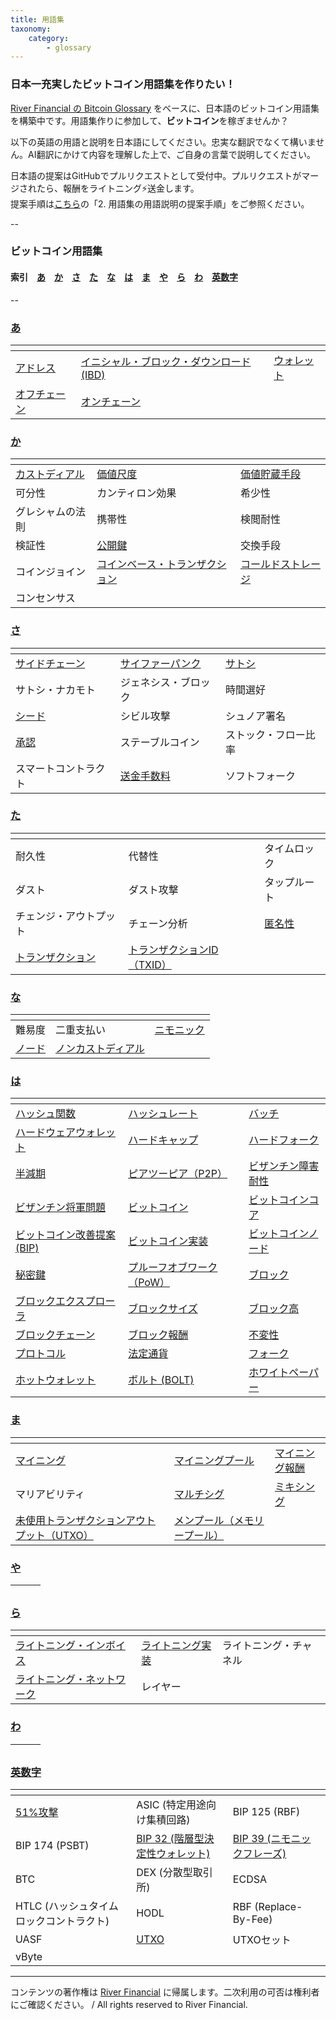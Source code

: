 ```yaml
---
title: 用語集
taxonomy:
    category:
        - glossary
---
```


### 日本一充実したビットコイン用語集を作りたい！

[River Financial の Bitcoin Glossary](https://river.com/learn/terms/) をベースに、日本語のビットコイン用語集を構築中です。用語集作りに参加して、**ビットコイン**を稼ぎませんか？

以下の英語の用語と説明を日本語にしてください。忠実な翻訳でなくて構いません。AI翻訳にかけて内容を理解した上で、ご自身の言葉で説明してください。

日本語の提案はGitHubでプルリクエストとして受付中。プルリクエストがマージされたら、報酬をライトニング⚡️送金します。<br>
提案手順は[こちら](https://github.com/lostinbitcoin/categories/wiki)の「2. 用語集の用語説明の提案手順」をご参照ください。

--
### ビットコイン用語集
#### 索引　[あ](#a)　[か](#ka)　[さ](#sa)　[た](#ta)　[な](#na)　[は](#ha)　[ま](#ma)　[や](#ya)　[ら](#ra)　[わ](#wa)　[英数字](#number)
--

### <a id="a"></a>[あ](http://lostinbitcoin.jp.testrs.jp/staging/glossary/glossary-a/#a)
|<!-- -->|<!-- -->|<!-- -->|
| ---- | ---- | ---- |
|[アドレス](http://lostinbitcoin.jp.testrs.jp/staging/glossary/glossary-a/#address)|[イニシャル・ブロック・ダウンロード (IBD)](http://lostinbitcoin.jp.testrs.jp/staging/glossary/glossary-a/#ibd)|[ウォレット](http://lostinbitcoin.jp.testrs.jp/staging/glossary/glossary-a/#wallet)|
|[オフチェーン](http://lostinbitcoin.jp.testrs.jp/staging/glossary/glossary-a/#off_chain)|[オンチェーン](http://lostinbitcoin.jp.testrs.jp/staging/glossary/glossary-a/#on_chain)||

### <a id="ka"></a>[か](http://lostinbitcoin.jp.testrs.jp/staging/glossary/glossary-ka/#ka)
|<!-- -->|<!-- -->|<!-- -->|
| ---- | ---- | ---- |
|[カストディアル](http://lostinbitcoin.jp.testrs.jp/staging/glossary/glossary-ka/#custodial)|[価値尺度](http://lostinbitcoin.jp.testrs.jp/staging/glossary/glossary-ka/#unit_of_account)|[価値貯蔵手段](http://lostinbitcoin.jp.testrs.jp/staging/glossary/glossary-ka/#sov)| 
|可分性|カンティロン効果|希少性|
|グレシャムの法則|携帯性|検閲耐性|
|検証性|[公開鍵](http://lostinbitcoin.jp.testrs.jp/staging/glossary/glossary-ka/#public_key)|交換手段|
|コインジョイン|[コインベース・トランザクション](http://lostinbitcoin.jp.testrs.jp/staging/glossary/glossary-ka/#coinbase_transaction)|[コールドストレージ](http://lostinbitcoin.jp.testrs.jp/staging/glossary/glossary-ka/#cold_storage)|
|コンセンサス|||

### <a id="sa"></a>[さ](http://lostinbitcoin.jp.testrs.jp/staging/glossary/glossary-sa/#sa)
|<!-- -->|<!-- -->|<!-- -->|
| ---- | ---- | ---- |
|[サイドチェーン](http://lostinbitcoin.jp.testrs.jp/staging/glossary/glossary-sa/#sidechain)|[サイファーパンク](http://lostinbitcoin.jp.testrs.jp/staging/glossary/glossary-sa/#cypherpunk)|[サトシ](http://lostinbitcoin.jp.testrs.jp/staging/glossary/glossary-sa/#satoshi)|
|サトシ・ナカモト|ジェネシス・ブロック|時間選好|
|[シード](http://lostinbitcoin.jp.testrs.jp/staging/glossary/glossary-sa/#seed)|シビル攻撃|シュノア署名|
|[承認](http://lostinbitcoin.jp.testrs.jp/staging/glossary/glossary-sa/#confirmation)|ステーブルコイン|ストック・フロー比率|
|スマートコントラクト|[送金手数料](http://lostinbitcoin.jp.testrs.jp/staging/glossary/glossary-sa/#transaction_fee)|ソフトフォーク|

### <a id="ta"></a>[た](http://lostinbitcoin.jp.testrs.jp/staging/glossary/glossary-ta/#ta)
|<!-- -->|<!-- -->|<!-- -->|
| ---- | ---- | ---- |
|耐久性|代替性|タイムロック|
|ダスト|ダスト攻撃|タップルート|
|チェンジ・アウトプット|チェーン分析|[匿名性](http://lostinbitcoin.jp.testrs.jp/staging/glossary/glossary-ta/#anonymity)|
|[トランザクション](http://lostinbitcoin.jp.testrs.jp/staging/glossary/glossary-ta/#transaction)|[トランザクションID（TXID）](http://lostinbitcoin.jp.testrs.jp/staging/glossary/glossary-ta/#txid)||

### <a id="na"></a>[な](http://lostinbitcoin.jp.testrs.jp/staging/glossary/glossary-na/#na)
|<!-- -->|<!-- -->|<!-- -->|
| ---- | ---- | ---- |
|難易度|二重支払い|[ニモニック](http://lostinbitcoin.jp.testrs.jp/staging/glossary/glossary-na/#mnemonic)|
|[ノード](http://lostinbitcoin.jp.testrs.jp/staging/glossary/glossary-na/#node)|[ノンカストディアル](http://lostinbitcoin.jp.testrs.jp/staging/glossary/glossary-na/#non_custodial)||

### <a id="ha"></a>[は](http://lostinbitcoin.jp.testrs.jp/staging/glossary/glossary-ha/#ha)
|<!-- -->|<!-- -->|<!-- -->|
| ---- | ---- | ---- |
|[ハッシュ関数](http://lostinbitcoin.jp.testrs.jp/staging/glossary/glossary-ha/#hash_function)|[ハッシュレート](http://lostinbitcoin.jp.testrs.jp/staging/glossary/glossary-ha/#hash_rate)|[バッチ](http://lostinbitcoin.jp.testrs.jp/staging/glossary/glossary-ha/#batching)|
|[ハードウェアウォレット](http://lostinbitcoin.jp.testrs.jp/staging/glossary/glossary-ha/#hardware_wallet)|[ハードキャップ](http://lostinbitcoin.jp.testrs.jp/staging/glossary/glossary-ha/#hard_cap)|[ハードフォーク](http://lostinbitcoin.jp.testrs.jp/staging/glossary/glossary-ha/#hard_fork)|
|[半減期](http://lostinbitcoin.jp.testrs.jp/staging/glossary/glossary-ha/#halving)|[ピアツーピア（P2P）](http://lostinbitcoin.jp.testrs.jp/staging/glossary/glossary-ha/#p2p)|[ビザンチン障害耐性](http://lostinbitcoin.jp.testrs.jp/staging/glossary/glossary-ha/#bft)|
|[ビザンチン将軍問題](http://lostinbitcoin.jp.testrs.jp/staging/glossary/glossary-ha/#byzantine_generals_problem)|[ビットコイン](http://lostinbitcoin.jp.testrs.jp/staging/glossary/glossary-ha/#bitcoin)|[ビットコインコア](http://lostinbitcoin.jp.testrs.jp/staging/glossary/glossary-ha/#bitcoin_core)|
|[ビットコイン改善提案 (BIP)](http://lostinbitcoin.jp.testrs.jp/staging/glossary/glossary-ha/#bip)|[ビットコイン実装](http://lostinbitcoin.jp.testrs.jp/staging/glossary/glossary-ha/#bitcoin_implementations)|[ビットコインノード](http://lostinbitcoin.jp.testrs.jp/staging/glossary/glossary-ha/#bitcoin_node)|
|[秘密鍵](http://lostinbitcoin.jp.testrs.jp/staging/glossary/glossary-ha/#private_key)|[プルーフオブワーク（PoW）](http://lostinbitcoin.jp.testrs.jp/staging/glossary/glossary-ha/#pow)|[ブロック](http://lostinbitcoin.jp.testrs.jp/staging/glossary/glossary-ha/#block)|
|[ブロックエクスプローラ](http://lostinbitcoin.jp.testrs.jp/staging/glossary/glossary-ha/#block_explorer)|[ブロックサイズ](http://lostinbitcoin.jp.testrs.jp/staging/glossary/glossary-ha/#block_size)|[ブロック高](http://lostinbitcoin.jp.testrs.jp/staging/glossary/glossary-ha/#block_height)|
|[ブロックチェーン](http://lostinbitcoin.jp.testrs.jp/staging/glossary/glossary-ha/#blockchain)|[ブロック報酬](http://lostinbitcoin.jp.testrs.jp/staging/glossary/glossary-ha/#block_subsidy)|[不変性](http://lostinbitcoin.jp.testrs.jp/staging/glossary/glossary-ha/#immutability)|
|[プロトコル](http://lostinbitcoin.jp.testrs.jp/staging/glossary/glossary-ha/#protocol)|[法定通貨](http://lostinbitcoin.jp.testrs.jp/staging/glossary/glossary-ha/#fiat_currency)|[フォーク](http://lostinbitcoin.jp.testrs.jp/staging/glossary/glossary-ha/#fork)|
|[ホットウォレット](http://lostinbitcoin.jp.testrs.jp/staging/glossary/glossary-ha/#hot_wallet)|[ボルト (BOLT)](http://lostinbitcoin.jp.testrs.jp/staging/glossary/glossary-ha/#bolt)|[ホワイトペーパー](http://lostinbitcoin.jp.testrs.jp/staging/glossary/glossary-ha/#whitepaper)|

### <a id="ma"></a>[ま](http://lostinbitcoin.jp.testrs.jp/staging/glossary/glossary-ma/#ma)
|<!-- -->|<!-- -->|<!-- -->|
| ---- | ---- | ---- |
|[マイニング](http://lostinbitcoin.jp.testrs.jp/staging/glossary/glossary-ma/#mining)|[マイニングプール](http://lostinbitcoin.jp.testrs.jp/staging/glossary/glossary-ma/#mining_pool)|[マイニング報酬](http://lostinbitcoin.jp.testrs.jp/staging/glossary/glossary-ma/#block_reward)|
|マリアビリティ|[マルチシグ](http://lostinbitcoin.jp.testrs.jp/staging/glossary/glossary-ma/#multisig)|[ミキシング](http://lostinbitcoin.jp.testrs.jp/staging/glossary/glossary-ma/#mixing)|
|[未使用トランザクションアウトプット（UTXO）](http://lostinbitcoin.jp.testrs.jp/staging/glossary/glossary-ma/#utxo)|[メンプール（メモリープール）](http://lostinbitcoin.jp.testrs.jp/staging/glossary/glossary-ma/#mempool)||

### <a id="ya"></a>[や](http://lostinbitcoin.jp.testrs.jp/staging/glossary/glossary-ya/#ya)
|<!-- -->|<!-- -->|<!-- -->|
| ---- | ---- | ---- |

### <a id="ra"></a>[ら](http://lostinbitcoin.jp.testrs.jp/staging/glossary/glossary-ra/#ra)
|<!-- -->|<!-- -->|<!-- -->|
| ---- | ---- | ---- |
|[ライトニング・インボイス](http://lostinbitcoin.jp.testrs.jp/staging/glossary/glossary-ra/#lightning_invoice)|[ライトニング実装](http://lostinbitcoin.jp.testrs.jp/staging/glossary/glossary-ra/#lightning_implementations)|ライトニング・チャネル|
|[ライトニング・ネットワーク](http://lostinbitcoin.jp.testrs.jp/staging/glossary/glossary-ra/#lightning_network)|レイヤー||

### <a id="wa"></a>[わ](http://lostinbitcoin.jp.testrs.jp/staging/glossary/glossary-wa/#wa)
|<!-- -->|<!-- -->|<!-- -->|
| ---- | ---- | ---- |

### <a id="number"></a>[英数字](http://lostinbitcoin.jp.testrs.jp/staging/glossary/glossary-number/#number)
|<!-- -->|<!-- -->|<!-- -->|
| ---- | ---- | ---- |
|[51%攻撃](http://lostinbitcoin.jp.testrs.jp/staging/glossary/glossary-number/#51_attack)|ASIC (特定用途向け集積回路)|BIP 125 (RBF)|
|BIP 174 (PSBT)|[BIP 32 (階層型決定性ウォレット)](http://lostinbitcoin.jp.testrs.jp/staging/glossary/glossary-number/#bip32)|[BIP 39 (ニモニックフレーズ)](http://lostinbitcoin.jp.testrs.jp/staging/glossary/glossary-number/#bip39)|
|BTC|DEX (分散型取引所)|ECDSA|
|HTLC (ハッシュタイムロックコントラクト)|HODL|RBF (Replace-By-Fee)|
|UASF| [UTXO](http://lostinbitcoin.jp.testrs.jp/staging/glossary/glossary-number/#utxo)|UTXOセット|
|vByte|||

---
コンテンツの著作権は [River Financial](https://river.com/) に帰属します。二次利用の可否は権利者にご確認ください。 / All rights reserved to River Financial.
